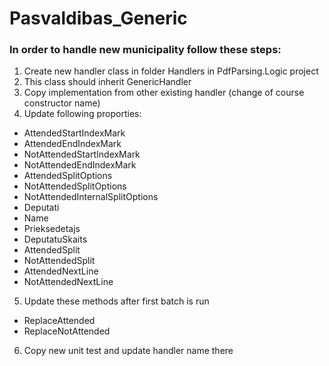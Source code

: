 # Pasvaldibas_Generic

### In order to handle new municipality follow these steps:
1. Create new handler class in folder Handlers in PdfParsing.Logic project
2. This class should inherit GenericHandler
3. Copy implementation from other existing handler (change of course constructor name)
4. Update following proporties:
  * AttendedStartIndexMark 
  * AttendedEndIndexMark
  * NotAttendedStartIndexMark
  * NotAttendedEndIndexMark
  * AttendedSplitOptions
  * NotAttendedSplitOptions
  * NotAttendedInternalSplitOptions
  * Deputati
  * Name
  * Prieksedetajs
  * DeputatuSkaits
  * AttendedSplit
  * NotAttendedSplit
  * AttendedNextLine
  * NotAttendedNextLine
5. Update these methods after first batch is run
  * ReplaceAttended
  * ReplaceNotAttended
6. Copy new unit test and update handler name there

